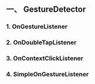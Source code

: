 
## 一、 GestureDetector
### 1. OnGestureListener
### 2. OnDoubleTapListener
### 3. OnContextClickListener
### 4. SimpleOnGestureListener
